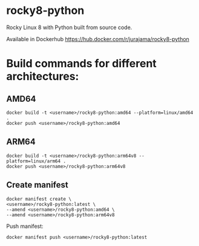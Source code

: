 # rocky8-python
Rocky Linux 8 with Python built from source code.

Available in Dockerhub https://hub.docker.com/r/jurajama/rocky8-python


# Build commands for different architectures:

## AMD64
```
docker build -t <username>/rocky8-python:amd64 --platform=linux/amd64 .
docker push <username>/rocky8-python:amd64
```

## ARM64
```
docker build -t <username>/rocky8-python:arm64v8 --platform=linux/arm64 .
docker push <username>/rocky8-python:arm64v8
```

## Create manifest
```
docker manifest create \
<username>/rocky8-python:latest \
--amend <username>/rocky8-python:amd64 \
--amend <username>/rocky8-python:arm64v8
```

Push manifest:
```
docker manifest push <username>/rocky8-python:latest
```
